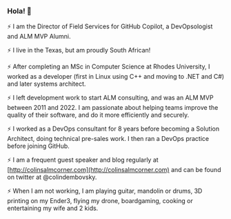 ### Hola! 👋

⚡ I am the Director of Field Services for GitHub Copilot, a DevOpsologist and ALM MVP Alumni.

⚡ I live in the Texas, but am proudly South African! 

⚡ After completing an MSc in Computer Science at Rhodes University, I worked as a developer (first in Linux using C++ and moving to .NET and C#) and later systems architect.

⚡ I left development work to start ALM consulting, and was an ALM MVP between 2011 and 2022. I am passionate about helping teams improve the quality of their software, and do it more efficiently and securely.

⚡ I worked as a DevOps consultant for 8 years before becoming a Solution Architect, doing technical pre-sales work. I then ran a DevOps practice before joining GitHub.

⚡ I am a frequent guest speaker and blog regularly at [http://colinsalmcorner.com](http://colinsalmcorner.com) and can be found on twitter at @colindembovsky.

⚡ When I am not working, I am playing guitar, mandolin or drums, 3D printing on my Ender3, flying my drone, boardgaming, cooking or entertaining my wife and 2 kids.

<!--
**colindembovsky/colindembovsky** is a ✨ _special_ ✨ repository because its `README.md` (this file) appears on your GitHub profile.

Here are some ideas to get you started:

- 🔭 I’m currently working on ...
- 🌱 I’m currently learning ...
- 👯 I’m looking to collaborate on ...
- 🤔 I’m looking for help with ...
- 💬 Ask me about ...
- 📫 How to reach me: ...
- 😄 Pronouns: ...
- ⚡ Fun fact: ...
-->
